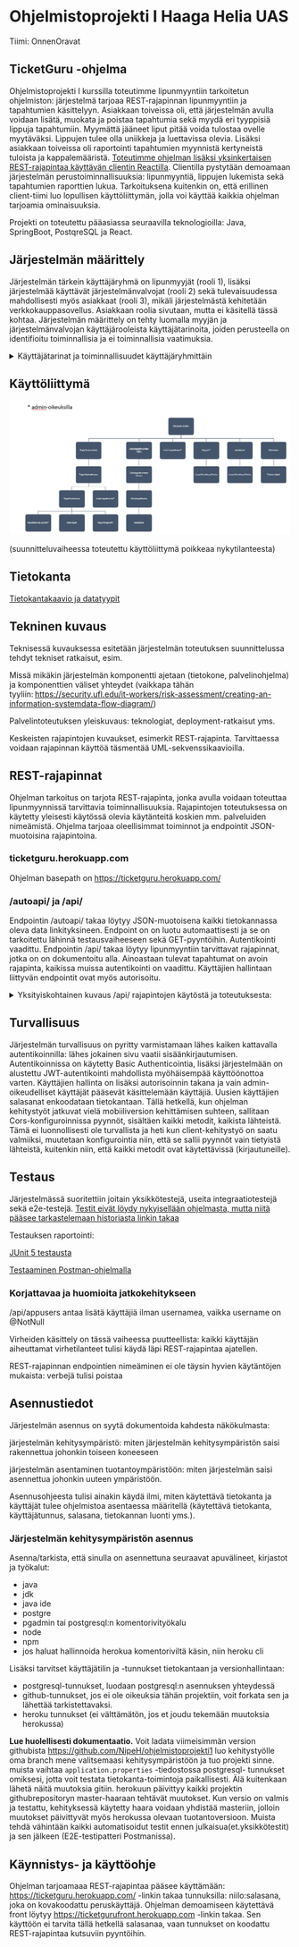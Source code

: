 # Ohjelmistoprojekti I Haaga Helia UAS

Tiimi: OnnenOravat 

## TicketGuru -ohjelma 

Ohjelmistoprojekti I kurssilla toteutimme lipunmyyntiin tarkoitetun ohjelmiston: järjestelmä tarjoaa REST-rajapinnan lipunmyyntiin ja tapahtumien käsittelyyn. Asiakkaan toiveissa oli, että järjestelmän avulla voidaan lisätä, muokata ja poistaa tapahtumia sekä myydä eri tyyppisiä lippuja tapahtumiin. Myymättä jääneet liput pitää voida tulostaa ovelle myytäväksi. Lippujen tulee olla uniikkeja ja luettavissa olevia. Lisäksi asiakkaan toiveissa oli raportointi tapahtumien myynnistä kertyneistä tuloista ja kappalemääristä. [Toteutimme ohjelman lisäksi yksinkertaisen REST-rajapintaa käyttävän clientin Reactilla](https://github.com/justuskeinanen/front/tree/master/src). Clientilla pystytään demoamaan järjestelmän perustoiminnallisuuksia: lipunmyyntiä, lippujen lukemista sekä tapahtumien raporttien lukua. Tarkoituksena kuitenkin on, että erillinen client-tiimi luo lopullisen käyttöliittymän, jolla voi käyttää kaikkia ohjelman tarjoamia ominaisuuksia.

Projekti on toteutettu pääasiassa seuraavilla teknologioilla: Java, SpringBoot, PostqreSQL ja React.


## Järjestelmän määrittely 

Järjestelmän tärkein käyttäjäryhmä on lipunmyyjät (rooli 1), lisäksi järjestelmää käyttävät järjestelmänvalvojat (rooli 2) sekä tulevaisuudessa mahdollisesti myös asiakkaat (rooli 3), mikäli järjestelmästä kehitetään verkkokauppasovellus. Asiakkaan roolia sivutaan, mutta ei käsitellä tässä kohtaa. Järjestelmän määrittely on tehty luomalla myyjän ja järjestelmänvalvojan käyttäjärooleista käyttäjätarinoita, joiden perusteella on identifioitu toiminnallisia ja ei toiminnallisia vaatimuksia. 

<details><summary>Käyttäjätarinat ja toiminnallisuudet käyttäjäryhmittäin</summary>
  
### Rooli 1: Lipunmyyjän käyttäjätarinat
* Lipunmyyjänä haluan etsiä lipun, jota asiakas toivoo kaupassa, jotta voin myydä sen hänelle. 
* Lipunmyyjänä haluan tulostaa lipun asiakkaalle, jotta asiakas saa lipun ja pääsee keikalle. 
* Lipun myyjäni haluan nähdä, onko haluttua lipputyyppiä saatavilla, jotta tiedän, voinko myydä lipun asiakkaalle. 
* Lipun myyjänä haluan lisätä halutut tuotteet ostoskoriin, jotta voin laskuttaa kaikki kerralla asiakkaalta. 
* Lipun myyjänä haluan löytää asiakkaan ostaman lipun tietokannasta nimellä tai koodilla, jotta asiakkaan esimerkiksi hukatessa lipun voin tulostaa hänelle uuden. 
* Lipunmyyjänä tahdon tarjota asiakkaalle lipun, jossa on hänelle oikeutettu hinnanalennus.
* Lipunmyyjänä en halua myydä lippuja, joita ei ole enää saatavilla, sillä se olisi huonoa asiakaspalvelua 
* Lipunmyyjänä edustan omistajaa, enkä halua, että samalla lipulla pääsee useampi sisälle, sillä haluan maksimoida tuotot 

#### Toiminnalliset vaatimukset

* Mahdollisuus valita lipputyyppi (Aikuinen, Lapsi, Eläkeläinen/Varusmies)  
* Etsiä tietokannasta haluttu lippu: päivämäärällä? nimellä? tapahtumapaikka? paikkakunta? esiintyjän nimi 
* Mahdollisuus valita tapahtuma, johon lippua myydään  
* Siirtää ostoskoriin 
* Mahdollisuus ostaa monta lippua kerralla  
* Mahdollisuus ottaa lippu pois käytöstä, mikäli asiakas palauttaa sen lipun koodi deaktivoidaan palauttaessa ja yksi uusi lippu vapautetaan myyntiin? automaatio? 
* Samaa lippua ei voi käyttää useammin kuin yhden kerran  
* Lippuja ei voi myydä enempää kuin määrän X: jos kpl määrä 0 -> ei onnistu 
* Lippuja ei voi myydä ajan dd.mm.yyyy jälkeen: jos pvm x -> ei onnistu 
* Myydyn lipun on oltava uniikki koodi tietokannassa 
* Lipun uniikin koodin on pystyttävä skannata  
* Myytyjen lippujen määrien (ja rahojen) on oltavissa nähtävissä datassa (ja oltava tulostettavissa)  
* Sovellusta voi käyttää Windows & OSX käyttöjärjestelmillä  
* Tietoturva: asiakkaan tietojenkäsittely, tarviiko lipunmyyjän nähdä kaikki asiakkaan tiedot? yms. gdpr jutut? salasanat..  
* Sisäänkirjautuminen, omat kirjautumistiedot   
* Asiakastiedot tarvittaessa 
* Sovellus mahdollistaa usean samanaikaisen asiakkaan vierailun  
* Sovellus mahdollistaa usean samanaikaisen myyntitapahtuman  
* Ennakkomyynnin loputtua loput liput tulostetaan ovella myytäviksi 

  
#### Ei-toiminnalliset vaatimukset (ei koodattavissa olevat vaatimukset)
* Sovelluksen on oltava asiakkaan saatavilla 24/7  
* Sovellusta on mahdollista käyttää mobiilisti  

  
### Rooli 2: Admin-käyttäjän käyttäjätarinat
* Admin käyttäjänä haluan lisätä myyjiä, jotta lippujen myynti onnistuu. 
* Admin käyttäjänä haluan muokata myyjän tietoja, jotta esimerkiksi salasanan unohdus ei vaikuta liiketoimintaan.
* Admin käyttäjänä haluan lisätä tapahtuman, jotta se saadaan myyntiin. 
* Admin käyttäjänä haluan muokata ja poistaa tapahtumia, jotta lipunmyyjillä on ajantasaiset tiedot. 
* Admin käyttäjänä haluan saada kaikki myymättä olevat liput tulostettua helposti, jotta ne saadaan ovelle myyntiin. 
* Admin käyttäjänä haluan kirjautua sisään, jotta voin käyttää admin-toiminnallisuuksia, joita muut eivät voi käyttää.
* Admin käyttäjänä haluan tarkastella kaikkia tehtyjä varauksia, esimerkiksi virhetilanteiden sattuessa.
 

#### Toiminnalliset vaatimukset
* Mahdollisuus valita lipputyyppi (Aikuinen, Lapsi, Eläkeläinen/Varusmies)  
* Mahdollisuus luoda tapahtuma 
* Mahdollisuus valita tapahtuma, johon lippua myydään  
* Mahdollisuus ostaa monta lippua kerralla  
* Mahdollisuus ottaa lippu pois käytöstä, mikäli asiakas palauttaa sen  
* Lippuja ei voi myydä enempää kuin määrän X  
* Lippuja ei voi myydä ajan dd.mm.yyyy jälkeen  
* Myydyn lipun on luotava uniikki koodi  
* Lipun uniikin koodin on pystyttävä skannata  
* Samaa lippua ei voi käyttää useammin kuin yhden kerran  
* Myytyjen lippujen määrien (ja rahojen) on oltavissa nähtävissä datassa (ja oltava tulostettavissa)  
* Tietoturva  
* Sisäänkirjautuminen, kirjautumistiedot 
* Mahdollisuus nollata/vaihtaa myyjän salasanaa   
* Sovellus mahdollistaa usean samanaikaisen asiakkaan vierailun  
* Sovellus mahdollistaa usean samanaikaisen myyntitapahtuman  
* Ennakkomyynnin loputtua loput liput tulostetaan ovella myytäviksi 

  
#### Ei-toiminnalliset vaatimukset (ei koodattavissa olevat vaatimukset) 
* Sovelluksen on oltava asiakkaan saatavilla 24/7  
* Sovellusta on mahdollista käyttää mobiilisti  

 </details>

## Käyttöliittymä 
![kayttoliittymakaavio](https://github.com/NipeH/ohjelmistoprojekti1/blob/master/kayttoliittymakaavio.png)

(suunnitteluvaiheessa toteutettu käyttöliittymä poikkeaa nykytilanteesta)

## Tietokanta 

[Tietokantakaavio ja datatyypit](https://dbdiagram.io/d/5e41478c9e76504e0ef1400c)


## Tekninen kuvaus 

Teknisessä kuvauksessa esitetään järjestelmän toteutuksen suunnittelussa tehdyt tekniset ratkaisut, esim. 

Missä mikäkin järjestelmän komponentti ajetaan (tietokone, palvelinohjelma) ja komponenttien väliset yhteydet (vaikkapa tähän tyyliin: https://security.ufl.edu/it-workers/risk-assessment/creating-an-information-systemdata-flow-diagram/) 

Palvelintoteutuksen yleiskuvaus: teknologiat, deployment-ratkaisut yms. 

Keskeisten rajapintojen kuvaukset, esimerkit REST-rajapinta. Tarvittaessa voidaan rajapinnan käyttöä täsmentää UML-sekvenssikaavioilla. 

## REST-rajapinnat

Ohjelman tarkoitus on tarjota REST-rajapinta, jonka avulla voidaan toteuttaa lipunmyynnissä tarvittavia toiminnallisuuksia. Rajapintojen toteutuksessa on käytetty yleisesti käytössä olevia käytänteitä koskien mm. palveluiden nimeämistä. Ohjelma tarjoaa oleellisimmat toiminnot ja endpointit JSON-muotoisina rajapintoina. 

### ticketguru.herokuapp.com

Ohjelman basepath on https://ticketguru.herokuapp.com/
 
### /autoapi/ ja /api/

Endpointin /autoapi/ takaa löytyy JSON-muotoisena kaikki tietokannassa oleva data linkityksineen. Endpoint on on luotu automaattisesti ja se on tarkoitettu lähinnä testausvaiheeseen sekä GET-pyyntöihin. Autentikointi vaadittu.
Endpointin /api/ takaa löytyy lipunmyyntiin tarvittavat rajapinnat, jotka on on dokumentoitu alla. Ainoastaan tulevat tapahtumat on avoin rajapinta, kaikissa muissa autentikointi on vaadittu. Käyttäjien hallintaan liittyvän endpointit ovat myös autorisoitu.

<details><summary>Yksityiskohtainen kuvaus /api/ rajapintojen käytöstä ja toteutuksesta:</summary>
 
 
### Tapahtumat / Events:

Hae tapahtumat: [GET /api/events](https://github.com/NipeH/ohjelmistoprojekti1/blob/master/file/getevents.md)

Hae tietty tapahtuma GET /api/events/{id}

Etsi tiettyä tapahtumaa eri hakusanoilla: [GET /api/events/search/{property}={value}](https://github.com/NipeH/ohjelmistoprojekti1/blob/master/file/eventSearch.md)

Lisää tapahtuma [POST/api/events](https://github.com/NipeH/ohjelmistoprojekti1/blob/master/file/postevents.md)

Muokkaa tapahtumaa [PUT or PATCH /api/events/{eventid}](https://github.com/NipeH/ohjelmistoprojekti1/blob/master/file/putevents.md)

Poista tapahtuma DELETE /api/events/{id}

Hae tapahtuman myyntitiedot [GET/api/events/{eventid}/raport](https://github.com/NipeH/ohjelmistoprojekti1/blob/master/file/eventRaport.md)


### Tilaustapahtumat / Orders:
Hae tilaustapahtumat: [GET /api/orders](https://github.com/NipeH/ohjelmistoprojekti1/blob/master/file/getorders.md)

Hae tietty tilaustapahtuma: [GET /api/orders/{orderid}]

Hae tiettyyn tilaukseen kuuluvat kaikki liput: [GET /api/orders({orderid}/tickets](https://github.com/NipeH/ohjelmistoprojekti1/blob/master/file/getordersTickets.md)

Lisää tyhjä tilaustapahtuma-pohja [POST/api/orders](https://github.com/NipeH/ohjelmistoprojekti1/blob/master/file/orders.md)

Lisää tilaustapahtuma [POST/orders/{eventid}/{typeid}/{lkm}](https://github.com/NipeH/ohjelmistoprojekti1/blob/master/file/postorders.md)

### Liput / Tickets:
Luodaan lippu tapahtumaan: [POST /api/events/{eventid}/tickets](https://github.com/NipeH/ohjelmistoprojekti1/blob/master/file/eventTickets.md)

Deaktivoidaan tai aktivoidaan lippu (peruutustilanteet:) [PATCH /api/tickets/{ticketid}](https://github.com/NipeH/ohjelmistoprojekti1/blob/master/file/ticketActivate.md)

### Käyttäjät / Users
Käyttäjän lisäys: [POST /api/appusers](https://github.com/NipeH/ohjelmistoprojekti1/blob/master/file/users.md)


</details>


## Turvallisuus

Järjestelmän turvallisuus on pyritty varmistamaan lähes kaiken kattavalla autentikoinnilla: lähes jokainen sivu vaatii sisäänkirjautumisen. Autentikoinnissa on käytetty Basic Authenticointia, lisäksi järjestelmään on alustettu JWT-autentikointi mahdollista myöhäisempää käyttöönottoa varten. Käyttäjien hallinta on lisäksi autorisoinnin takana ja vain admin-oikeudelliset käyttäjät pääsevät käsittelemään käyttäjiä. Uusien käyttäjien salasanat enkoodataan tietokantaan. Tällä hetkellä, kun ohjelman kehitystyöt jatkuvat vielä mobiiliversion kehittämisen suhteen, sallitaan Cors-konfiguroinnissa pyynnöt, sisältäen kaikki metodit, kaikista lähteistä. Tämä ei luonnollisesti ole turvallista ja heti kun client-kehitystyö on saatu valmiiksi, muutetaan konfigurointia niin, että se sallii pyynnöt vain tietyistä lähteistä, kuitenkin niin, että kaikki metodit ovat käytettävissä (kirjautuneille).


## Testaus 

Järjestelmässä suoritettiin joitain yksikkötestejä, useita integraatiotestejä sekä e2e-testejä. [Testit eivät löydy nykyisellään ohjelmasta, mutta niitä pääsee tarkastelemaan historiasta linkin takaa](https://github.com/NipeH/ohjelmistoprojekti1/tree/8593bb630ff3c1704e7610c983f96d42df4a39a0/src/test)

Testauksen raportointi:

[JUnit 5 testausta](https://github.com/NipeH/ohjelmistoprojekti1/blob/master/file/testaus.md)

[Testaaminen Postman-ohjelmalla](https://github.com/NipeH/ohjelmistoprojekti1/blob/master/file/testausPostmanissa.md)


### Korjattavaa ja huomioita jatkokehitykseen

/api/appusers antaa lisätä käyttäjiä ilman usernamea, vaikka username on @NotNull

Virheiden käsittely on tässä vaiheessa puutteellista: kaikki käyttäjän aiheuttamat virhetilanteet tulisi käydä läpi REST-rajapintaa ajatellen.

REST-rajapinnan endpointien nimeäminen ei ole täysin hyvien käytäntöjen mukaista: verbejä tulisi poistaa

## Asennustiedot 

Järjestelmän asennus on syytä dokumentoida kahdesta näkökulmasta: 

järjestelmän kehitysympäristö: miten järjestelmän kehitysympäristön saisi rakennettua johonkin toiseen koneeseen 

järjestelmän asentaminen tuotantoympäristöön: miten järjestelmän saisi asennettua johonkin uuteen ympäristöön. 

Asennusohjeesta tulisi ainakin käydä ilmi, miten käytettävä tietokanta ja käyttäjät tulee ohjelmistoa asentaessa määritellä (käytettävä tietokanta, käyttäjätunnus, salasana, tietokannan luonti yms.). 

### Järjestelmän kehitysympäristön asennus

Asenna/tarkista, että sinulla on asennettuna seuraavat apuvälineet, kirjastot ja työkalut:
<ul>
 <li>java</li>
 <li>jdk</li>
 <li>java ide</li>
 <li>postgre</li>
 <li>pgadmin tai postgresql:n komentorivityökalu</li>
 <li>node</li>
 <li>npm</li>
 <li>jos haluat hallinnoida herokua komentoriviltä käsin, niin heroku cli</li>
</ul>

 Lisäksi tarvitset käyttäjätilin ja -tunnukset tietokantaan ja versionhallintaan: 
 
 <ul>
  <li>postgresql-tunnukset, luodaan postgresql:n asennuksen yhteydessä</li>
  <li>github-tunnukset, jos ei ole oikeuksia tähän projektiin, voit forkata sen ja lähettää tarkistettavaksi. </li>
  <li>heroku tunnukset (ei välttämätön, jos et joudu tekemään muutoksia herokussa)</li>
 </ul>
 
 **Lue huolellisesti dokumentaatio.**
 Voit ladata viimeisimmän version githubista https://github.com/NipeH/ohjelmistoprojekti1
 luo kehitystyölle oma branch 
 mene valitsemaasi kehitysympäristöön ja tuo projekti sinne. 
 muista vaihtaa `application.properties` -tiedostossa postgresql- tunnukset omiksesi, jotta voit testata tietokanta-toimintoja paikallisesti. Älä kuitenkaan lähetä näitä muutoksia gitiin. 
 herokuun päivittyy kaikki projektin githubrepositoryn master-haaraan tehtävät muutokset. Kun versio on valmis ja testattu, kehityksessä käytetty haara voidaan yhdistää masteriin, jolloin muutokset päivittyvät myös herokussa olevaan tuotantoversioon. 
 Muista tehdä vähintään kaikki automatisoidut testit ennen julkaisua(et.yksikkötestit) ja sen jälkeen (E2E-testipatteri Postmanissa). 
 

## Käynnistys- ja käyttöohje 

Ohjelman tarjoamaaa REST-rajapintaa pääsee käyttämään: https://ticketguru.herokuapp.com/ -linkin takaa tunnuksilla: niilo:salasana, joka on kovakoodattu peruskäyttäjä. Ohjelman demoamiseen käytettävä front löytyy https://ticketgurufront.herokuapp.com -linkin takaa. Sen käyttöön ei tarvita tällä hetkellä salasanaa, vaan tunnukset on koodattu REST-rajapintaa kutsuviin pyyntöihin.



